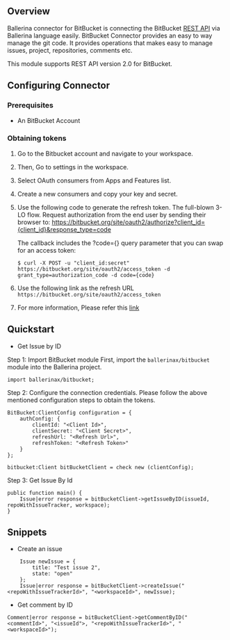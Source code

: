 ## Overview
Ballerina connector for BitBucket is connecting the BitBucket [REST API](https://developer.atlassian.com/bitbucket/api/2/reference/) via Ballerina language easily. BitBucket Connector provides an easy to way manage the git code. It provides operations that 
makes easy to manage issues, project, repositories, comments etc.

This module supports REST API version 2.0 for BitBucket.
 
## Configuring Connector

### Prerequisites
- An BitBucket Account

### Obtaining tokens
1. Go to the Bitbucket account and navigate to your workspace.
2. Then, Go to settings in the workspace.
3. Select OAuth consumers from Apps and Features list.
4. Create a new consumers and copy your key and secret.
5. Use the following code to generate the refresh token. The full-blown 3-LO flow. Request authorization from the end user by sending their browser to:
    https://bitbucket.org/site/oauth2/authorize?client_id={client_id}&response_type=code

    The callback includes the ?code={} query parameter that you can swap for an access token:
    ```
    $ curl -X POST -u "client_id:secret" https://bitbucket.org/site/oauth2/access_token -d grant_type=authorization_code -d code={code}
    ```

6. Use the following link as the refresh URL
    `https://bitbucket.org/site/oauth2/access_token`

7. For more information, Please refer this [link](https://developer.atlassian.com/bitbucket/api/2/reference/?utm_source=%2Fbitbucket%2Fapi%2F2%2Freference&utm_medium=302)
 
## Quickstart

* Get Issue by ID

Step 1: Import BitBucket module
First, import the `ballerinax/bitbucket` module into the Ballerina project.
```ballerina
import ballerinax/bitbucket;
```
Step 2: Configure the connection credentials.
Please follow the above mentioned configuration steps to obtain the tokens.
```ballerina
BitBucket:ClientConfig configuration = {
    authConfig: {
        clientId: "<Client Id>",
        clientSecret: "<Client Secret>",
        refreshUrl: "<Refresh Url>",
        refreshToken: "<Refresh Token>"
    }
};

bitbucket:Client bitBucketClient = check new (clientConfig);

```
Step 3: Get Issue By Id

```ballerina
public function main() {
    Issue|error response = bitBucketClient->getIssueByID(issueId, repoWithIssueTracker, workspace);
}
``` 

## Snippets

* Create an issue
```ballerina
    Issue newIssue = {
        title: "Test issue 2",
        state: "open"
    };
    Issue|error response = bitBucketClient->createIssue("<repoWithIssueTrackerId>", "<workspaceId>", newIssue);
```

* Get comment by ID

```ballerina
Comment|error response = bitBucketClient->getCommentByID("<commentId>", "<issueId">, "<repoWithIssueTrackerId>", "<workspaceId>");
```